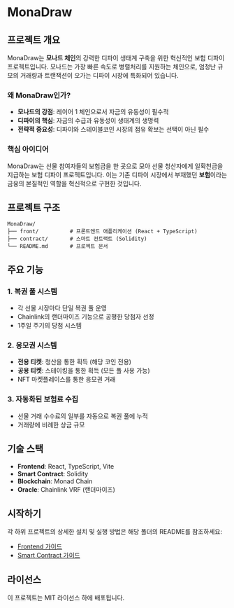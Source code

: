 # MonaDraw

## 프로젝트 개요

MonaDraw는 **모나드 체인**의 강력한 디파이 생태계 구축을 위한 혁신적인 보험 디파이 프로젝트입니다. 모나드는 가장 빠른 속도로 병렬처리를 지원하는 체인으로, 엄청난 규모의 거래량과 트랜잭션이 오가는 디파이 시장에 특화되어 있습니다.

### 왜 MonaDraw인가?

- **모나드의 강점**: 레이어 1 체인으로서 자금의 유동성이 필수적
- **디파이의 핵심**: 자금의 수급과 유동성이 생태계의 생명력
- **전략적 중요성**: 디파이와 스테이블코인 시장의 점유 확보는 선택이 아닌 필수

### 핵심 아이디어

MonaDraw는 선물 참여자들의 보험금을 한 곳으로 모아 선물 청산자에게 일확천금을 지급하는 보험 디파이 프로젝트입니다. 이는 기존 디파이 시장에서 부재했던 **보험**이라는 금융의 본질적인 역할을 혁신적으로 구현한 것입니다.

## 프로젝트 구조

```
MonaDraw/
├── front/          # 프론트엔드 애플리케이션 (React + TypeScript)
├── contract/       # 스마트 컨트랙트 (Solidity)
└── README.md       # 프로젝트 문서
```

## 주요 기능

### 1. 복권 풀 시스템
- 각 선물 시장마다 단일 복권 풀 운영
- Chainlink의 랜더마이즈 기능으로 공평한 당첨자 선정
- 1주일 주기의 당첨 시스템

### 2. 응모권 시스템
- **전용 티켓**: 청산을 통한 획득 (해당 코인 전용)
- **공용 티켓**: 스테이킹을 통한 획득 (모든 풀 사용 가능)
- NFT 마켓플레이스를 통한 응모권 거래

### 3. 자동화된 보험료 수집
- 선물 거래 수수료의 일부를 자동으로 복권 풀에 누적
- 거래량에 비례한 상금 규모

## 기술 스택

- **Frontend**: React, TypeScript, Vite
- **Smart Contract**: Solidity
- **Blockchain**: Monad Chain
- **Oracle**: Chainlink VRF (랜더마이즈)

## 시작하기

각 하위 프로젝트의 상세한 설치 및 실행 방법은 해당 폴더의 README를 참조하세요:

- [Frontend 가이드](./front/README.md)
- [Smart Contract 가이드](./contract/README.md)

## 라이선스

이 프로젝트는 MIT 라이선스 하에 배포됩니다. 